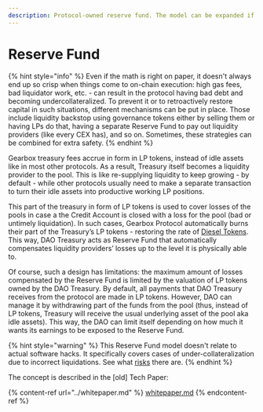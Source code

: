 ```yaml
---
description: Protocol-owned reserve fund. The model can be expanded if DAO decides to.
---
```


# Reserve Fund

{% hint style="info" %}
Even if the math is right on paper, it doesn't always end up so crisp when things come to on-chain execution: high gas fees, bad liquidator work, etc. - can result in the protocol having bad debt and becoming undercollateralized. To prevent it or to retroactively restore capital in such situations, different mechanisms can be put in place. Those include liquidity backstop using governance tokens either by selling them or having LPs do that, having a separate Reserve Fund to pay out liquidity providers (like every CEX has), and so on. Sometimes, these strategies can be combined for extra safety.
{% endhint %}

Gearbox treasury fees accrue in form in LP tokens, instead of idle assets like in most other protocols. As a result, Treasury itself becomes a liquidity provider to the pool. This is like re-supplying liquidity to keep growing - by default - while other protocols usually need to make a separate transaction to turn their idle assets into productive working LP positions.&#x20;

This part of the treasury in form of LP tokens is used to cover losses of the pools in case a the Credit Account is closed with a loss for the pool (bad or untimely liquidation). In such cases, Gearbox Protocol automatically burns their part of the Treasury’s LP tokens - restoring the rate of [Diesel Tokens](../../lending-market/pools-and-apy/#what-is-a-diesel-token). This way, DAO Treasury acts as Reserve Fund that automatically compensates liquidity providers’ losses up to the level it is physically able to.

Of course, such a design has limitations: the maximum amount of losses compensated by the Reserve Fund is limited by the valuation of LP tokens owned by the DAO Treasury. By default, all payments that DAO Treasury receives from the protocol are made in LP tokens. However, DAO can manage it by withdrawing part of the funds from the pool (thus, instead of LP tokens, Treasury will receive the usual underlying asset of the pool aka idle assets). This way, the DAO can limit itself depending on how much it wants its earnings to be exposed to the Reserve Fund.

{% hint style="warning" %}
This Reserve Fund model doesn't relate to actual software hacks. It specifically covers cases of under-collateralization due to incorrect liquidations. See what [risks](../../risk-and-security/risks-terms.md#protocol-technical-disclosure) there are.
{% endhint %}

The concept is described in the \[old] Tech Paper:

{% content-ref url="../whitepaper.md" %}
[whitepaper.md](../whitepaper.md)
{% endcontent-ref %}

